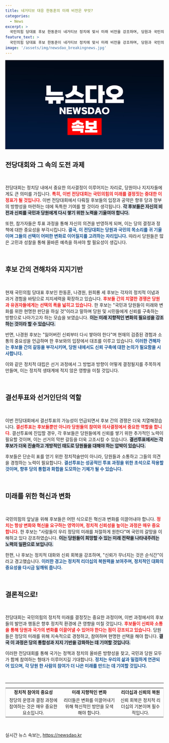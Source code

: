 ```yaml
---
title: 네거티브 대응 한동훈의 미래 비전은 무엇?
categories:
  - News
excerpt: >
  국민의힘 당대표 후보 한동훈이 네거티브 정치에 맞서 미래 비전을 강조하며, 당원과 국민의 현명한 판단을 촉구했다. 나경원 후보는 잃어버린 신뢰 회복을 주장하며 치열한 응전. 전당대회 결과가 주목된다!
feature_text: >
  국민의힘 당대표 후보 한동훈이 네거티브 정치에 맞서 미래 비전을 강조하며, 당원과 국민의 현명한 판단을 촉구했다. 나경원 후보는 잃어버린 신뢰 회복을 주장하며 치열한 응전. 전당대회 결과가 주목된다!
image: '/assets/img/newsdao_breakingnews.jpg'
---
```


<p><img src="/assets/img/newsdao_breakingnews.jpg" alt="firstkoreanews 속보" /></p>

<h2 data-ke-size="size26">전당대회와 그 속의 도전 과제</h2>

<p data-ke-size="size16">&nbsp;</p>

<p>전당대회는 정치당 내에서 중요한 의사결정이 이루어지는 자리로, 당원이나 지지자들에게도 큰 의미를 가집니다. <b><span style="color: #ee2323;">특히, 이번 전당대회는 국민의힘의 미래를 결정짓는 중대한 이정표가 될 것입니다.</span></b> 이번 전당대회에서 다뤄질 후보들의 입장과 공약은 향후 당과 정부의 방향성을 마련하는 데에 독특한 기여를 할 것이라 생각됩니다. <b><span style="background-color: #21538527;">각 후보들은 자신의 비전과 신뢰를 국민과 당원에게 다시 쌓기 위한 노력을 기울여야 합니다.</span></b> </p>

<p>또한, 참가자들은 투표 과정을 통해 자신의 의견을 반영하게 되며, 이는 당의 결정과 정책에 대한 중요성을 부각시킵니다. <b><span style="color: #1a5490;">결국, 이 전당대회는 당원과 국민의 목소리를 귀 기울이며 그들의 선택이 어떠한 변화로 이어질지를 고려하는 자리입니다.</span></b> 따라서 당원들은 많은 고민과 성찰을 통해 올바른 예측을 하셔야 할 필요성이 생깁니다.</p>

<p data-ke-size="size16">&nbsp;</p>

<h2 data-ke-size="size26">후보 간의 견해차와 지지기반</h2>

<p data-ke-size="size16">&nbsp;</p>

<p>현재 국민의힘 당대표 후보인 한동훈, 나경원, 원희룡 세 후보는 각자의 정치적 이념과 과거 경험을 바탕으로 지지세력을 확장하고 있습니다. <b><span style="color: #ee2323;">후보들 간의 치열한 경쟁은 당원과 유권자들에게는 선택의 폭을 넓히고 있습니다.</span></b> 한 후보는 "국민과 당원들이 미래와 변화를 위한 현명한 판단을 하실 것"이라고 말하며 당원 및 시민들에게 신뢰를 구축하는 방향으로 나아가고자 하는 모습을 보였습니다. <b><span style="background-color: #21538527;">이는 미래 지향적인 변화의 필요성을 강조하는 것이라 할 수 있습니다.</span></b> </p>

<p>반면, 나경원 후보는 "잃어버린 신뢰부터 다시 쌓아야 한다"며 현재의 검증된 경험과 소통의 중요성을 언급하며 한 후보와의 입장에서 대조를 이루고 있습니다. <b><span style="color: #1a5490;">이러한 견해차는 후보들 간의 갈등을 부각시키며, 당원 내에서도 신뢰 구축에 대한 논의가 필요함을 시사합니다.</span></b> </p>

<p>이와 같은 정치적 대립은 선거 과정에서 그 방법과 방향이 어떻게 결정될지를 주목하게 만들며, 이는 정치적 생태계에 적지 않은 영향을 미칠 것입니다.</p>

<p data-ke-size="size16">&nbsp;</p>

<h2 data-ke-size="size26">결선투표와 선거인단의 역할</h2>

<p data-ke-size="size16">&nbsp;</p>

<p>이번 전당대회에서 결선투표의 가능성이 언급되면서 후보 간의 경쟁은 더욱 치열해졌습니다. <b><span style="color: #ee2323;">결선투표는 후보들뿐만 아니라 당원들의 참여와 의사결정에서 중요한 역할을 합니다.</span></b> 결선투표에 진입할 경우, 각 후보들은 당원들에게 신뢰를 쌓기 위한 추가적인 노력이 필요할 것이며, 이는 선거의 막판 갈등을 더욱 고조시킬 수 있습니다. <b><span style="background-color: #21538527;">결선투표에서는 각 후보가 더욱 진솔하고 개방적인 태도로 당원들을 대해야 하는 압박이 있습니다.</span></b></p>

<p>후보들은 단순히 표를 얻기 위한 정치적술만이 아니라, 당원들과 소통하고 그들의 의견을 경청하는 노력이 필요합니다. <b><span style="color: #1a5490;">결선투표는 성공적인 투표 과정을 위한 초석으로 작용할 것이며, 향후 당의 통합과 화합을 도모하는 기체가 될 수 있습니다.</span></b></p>

<p data-ke-size="size16">&nbsp;</p>

<h2 data-ke-size="size26">미래를 위한 혁신과 변화</h2>

<p data-ke-size="size16">&nbsp;</p>

<p>국민의힘의 앞날을 위해 후보들은 어떤 식으로든 혁신과 변화를 이끌어내야 합니다. <b><span style="color: #ee2323;">정치는 항상 변화와 혁신을 요구하는 영역이며, 정치적 신뢰성을 높이는 과정은 매우 중요합니다.</span></b> 한 후보는 "사람들이 우리 정당의 미래를 처절하게 원한다"며 국민의 갈망을 이해하고 있다 강조하였습니다. <b><span style="background-color: #21538527;">이는 당원들이 희망할 수 있는 미래 전략을 나타내주려는 노력의 일환으로 보입니다.</span></b></p>

<p>한편, 나 후보는 정치적 대화와 신뢰 회복을 강조하며, "신뢰가 무너지는 것은 순식간"이라고 경고했습니다. <b><span style="color: #1a5490;">이러한 경고는 정치적 리더십의 복원력을 보여주며, 정치적인 대화의 중요성을 다시금 일깨워 줍니다.</span></b></p>

<p data-ke-size="size16">&nbsp;</p>

<h2 data-ke-size="size26">결론적으로!</h2>

<p data-ke-size="size16">&nbsp;</p>

<p>전당대회는 국민의힘의 정치적 미래를 결정짓는 중요한 과정이며, 이번 과정에서의 후보들의 발언과 행동은 향후 정치적 환경에 큰 영향을 미칠 것입니다. <b><span style="color: #ee2323;">후보들이 신뢰와 소통을 통해 당원과 국가의 변화를 이끌어낼 수 있어야 한다는 점이 강조되고 있습니다.</span></b> 당원들은 정당의 미래를 위해 지속적으로 경청하고, 참여하며 현명한 선택을 해야 합니다. <b><span style="background-color: #21538527;">결국 이 과정은 당의 통합성과 지지 기반을 강화하는 데 기여할 것입니다.</span></b></p>

<p>이러한 전당대회를 통해 국가는 정책과 정치의 올바른 방향성을 찾고, 국민과 당원 모두가 함께 참여하는 형태가 이루어지길 기대합니다. <b><span style="color: #1a5490;">정치는 우리의 삶과 밀접하게 연관되어 있으며, 각 당원 한 사람의 참여가 더 나은 미래를 만드는 데 기여할 것입니다.</span></b> </p>

<p data-ke-size="size16">&nbsp;</p>

<hr>

<table style="width:100%; border-collapse:collapse; border:1px solid #ddd;">

<tr>
<td style="text-align: center; height: 17px;"><b>정치적 참여의 중요성</b></td>
<td style="text-align: center; height: 17px;"><b>미래 지향적인 변화</b></td>
<td style="text-align: center; height: 17px;"><b>리더십과 신뢰의 복원</b></td>
</tr>

<tr>
<td style="text-align: center; height: 37px;">정당의 운영과 결정 과정에 참여하는 것은 매우 중요한 요소입니다.</td>
<td style="text-align: center; height: 37px;">리더들은 변화를 이끌어내기 위해 혁신적인 방안을 모색해야 합니다.</td>
<td style="text-align: center; height: 37px;">신뢰 회복은 정치적 리더십의 기본이며 필수적입니다.</td>
</tr>

</table>

<p data-ke-size="size16">&nbsp;</p>
실시간 뉴스 속보는, <a href="https://newsdao.kr" rel="dofollow">https://newsdao.kr</a>


